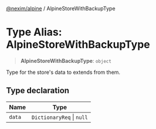 [@nexim/alpine](../README.md) / AlpineStoreWithBackupType

# Type Alias: AlpineStoreWithBackupType

> **AlpineStoreWithBackupType**: `object`

Type for the store's data to extends from them.

## Type declaration

| Name                     | Type                      |
| ------------------------ | ------------------------- |
| <a id="data"></a> `data` | `DictionaryReq` \| `null` |
